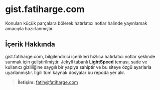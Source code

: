 # gist.fatiharge.com

Konuları küçük parçalara bölerek hatırlatıcı notlar halinde yayınlamak amacıyla hazırlanmıştır.

## İçerik Hakkında

gist.fatiharge.com, bilgilendirici içerikleri hızlıca hatırlatıcı notlar şeklinde sunmak için geliştirilmiştir. Jekyll tabanlı **LightSpeed** teması, sade ve kullanıcı gizliliğine saygılı bir yapıya sahiptir ve bu siteye özgü ayarlarla uyarlanmıştır. İlgili tüm kaynak dosyalar bu repoda yer alır.

> **İletişim:** fatih@fatiharge.com